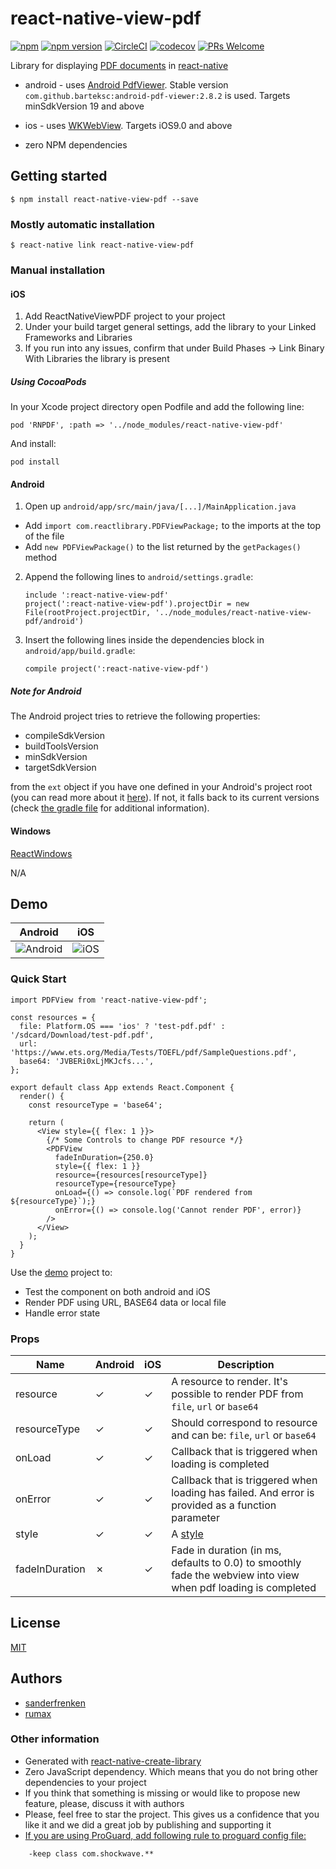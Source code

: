 # react-native-view-pdf

[![npm](https://img.shields.io/npm/l/express.svg)](https://github.com/rumax/react-native-PDFView)
[![npm version](https://badge.fury.io/js/react-native-view-pdf.svg)](https://badge.fury.io/js/react-native-view-pdf)
[![CircleCI](https://circleci.com/gh/rumax/react-native-PDFView.svg?style=shield)](https://circleci.com/gh/rumax/react-native-PDFView)
[![codecov](https://codecov.io/gh/rumax/react-native-PDFView/branch/master/graph/badge.svg)](https://codecov.io/gh/rumax/react-native-PDFView)
[![PRs Welcome](https://img.shields.io/badge/PRs-welcome-brightgreen.svg?style=flat-square)](http://makeapullrequest.com)

Library for displaying [PDF documents](https://acrobat.adobe.com/us/en/acrobat/about-adobe-pdf.html) in [react-native](http://facebook.github.io/react-native/)

- android - uses [Android PdfViewer](https://github.com/barteksc/AndroidPdfViewer). Stable version `com.github.barteksc:android-pdf-viewer:2.8.2` is used. Targets minSdkVersion 19 and above

- ios - uses [WKWebView](https://developer.apple.com/documentation/webkit/wkwebview).
Targets iOS9.0 and above

- zero NPM dependencies

## Getting started

`$ npm install react-native-view-pdf --save`

### Mostly automatic installation

`$ react-native link react-native-view-pdf`

### Manual installation


#### iOS

1. Add ReactNativeViewPDF project to your project
2. Under your build target general settings, add the library to your Linked Frameworks and Libraries
3. If you run into any issues, confirm that under Build Phases -> Link Binary With Libraries the library is present

##### Using CocoaPods

In your Xcode project directory open Podfile and add the following line:

```
pod 'RNPDF', :path => '../node_modules/react-native-view-pdf'
```

And install:

```
pod install
```

#### Android

1. Open up `android/app/src/main/java/[...]/MainApplication.java`
  - Add `import com.reactlibrary.PDFViewPackage;` to the imports at the top of the file
  - Add `new PDFViewPackage()` to the list returned by the `getPackages()` method
2. Append the following lines to `android/settings.gradle`:
    ```
    include ':react-native-view-pdf'
    project(':react-native-view-pdf').projectDir = new File(rootProject.projectDir, '../node_modules/react-native-view-pdf/android')
    ```
3. Insert the following lines inside the dependencies block in `android/app/build.gradle`:
    ```
    compile project(':react-native-view-pdf')
    ```

##### Note for Android
  The Android project tries to retrieve the following properties:
   - compileSdkVersion
   - buildToolsVersion
   - minSdkVersion
   - targetSdkVersion

  from the `ext` object if you have one defined in your Android's project root (you can read more about it [here](https://docs.gradle.org/current/userguide/writing_build_scripts.html#example_using_extra_properties)). If not, it falls back to its current versions (check [the gradle file](./android/build.gradle) for additional information).

#### Windows
[ReactWindows](https://github.com/ReactWindows/react-native)

N/A

## Demo

Android | iOS
------- | ---
![Android](https://github.com/rumax/react-native-PDFView/raw/master/demo/res/android_pdf.gif) | ![iOS](https://github.com/rumax/react-native-PDFView/raw/master/demo/res/ios_pdf.gif)


### Quick Start

```
import PDFView from 'react-native-view-pdf';

const resources = {
  file: Platform.OS === 'ios' ? 'test-pdf.pdf' : '/sdcard/Download/test-pdf.pdf',
  url: 'https://www.ets.org/Media/Tests/TOEFL/pdf/SampleQuestions.pdf',
  base64: 'JVBERi0xLjMKJcfs...',
};

export default class App extends React.Component {
  render() {
    const resourceType = 'base64';

    return (
      <View style={{ flex: 1 }}>
        {/* Some Controls to change PDF resource */}
        <PDFView
          fadeInDuration={250.0}
          style={{ flex: 1 }}
          resource={resources[resourceType]}
          resourceType={resourceType}
          onLoad={() => console.log(`PDF rendered from ${resourceType}`);}
          onError={() => console.log('Cannot render PDF', error)}
        />
      </View>
    );
  }
}
```

Use the  [demo](https://github.com/rumax/react-native-PDFView/tree/master/demo) project to:

- Test the component on both android and iOS
- Render PDF using URL, BASE64 data or local file
- Handle error state

### Props

Name | Android | iOS | Description
---- | ------- | --- | -----------
resource | ✓ | ✓ | A resource to render. It's possible to render PDF from `file`, `url` or `base64`
resourceType | ✓ | ✓ | Should correspond to resource and can be: `file`, `url` or `base64`
onLoad | ✓ | ✓ | Callback that is triggered when loading is completed
onError | ✓ | ✓ | Callback that is triggered when loading has failed. And error is provided as a function parameter
style | ✓ | ✓ | A [style](https://facebook.github.io/react-native/docs/style)
fadeInDuration | ✗ | ✓ | Fade in duration (in ms, defaults to 0.0) to smoothly fade the webview into view when pdf loading is completed

## License

[MIT](https://opensource.org/licenses/MIT)

## Authors
- [sanderfrenken](https://github.com/sanderfrenken)
- [rumax](https://github.com/rumax)

### Other information

- Generated with [react-native-create-library](https://github.com/frostney/react-native-create-library)
- Zero JavaScript dependency. Which means that you do not bring other dependencies to your project
- If you think that something is missing or would like to propose new feature, please, discuss it with authors
- Please, feel free to star the project. This gives us a confidence that you like it and we did a great job by publishing and supporting it
- [If you are using ProGuard, add following rule to proguard config file:](https://github.com/barteksc/AndroidPdfViewer#proguard)

```
    -keep class com.shockwave.**
```
